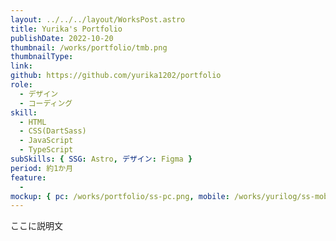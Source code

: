 ```yaml
---
layout: ../../../layout/WorksPost.astro
title: Yurika's Portfolio
publishDate: 2022-10-20
thumbnail: /works/portfolio/tmb.png
thumbnailType:
link:
github: https://github.com/yurika1202/portfolio
role:
  - デザイン
  - コーディング
skill:
  - HTML
  - CSS(DartSass)
  - JavaScript
  - TypeScript
subSkills: { SSG: Astro, デザイン: Figma }
period: 約1か月
feature:
  -
mockup: { pc: /works/portfolio/ss-pc.png, mobile: /works/yurilog/ss-mobile.png }
---
```


ここに説明文
